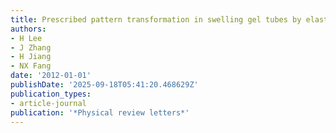 ```yaml
---
title: Prescribed pattern transformation in swelling gel tubes by elastic instability
authors:
- H Lee
- J Zhang
- H Jiang
- NX Fang
date: '2012-01-01'
publishDate: '2025-09-18T05:41:20.468629Z'
publication_types:
- article-journal
publication: '*Physical review letters*'
---
```

